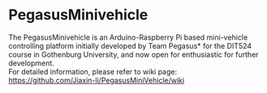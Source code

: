 PegasusMinivehicle
=====================

  The PegasusMinivehicle is an Arduino-Raspberry Pi based mini-vehicle controlling platform initially developed by Team Pegasus* for the DIT524 course in Gothenburg University, and now open for enthusiastic for further development.  
  For detailed information, please refer to wiki page:
  https://github.com/Jiaxin-li/PegasusMiniVehicle/wiki 
